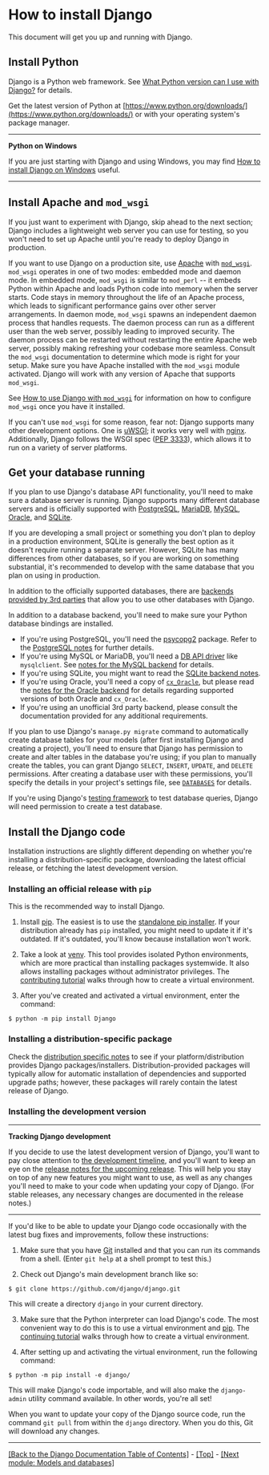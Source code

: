 # How to install Django

This document will get you up and running with Django.

## Install Python

Django is a Python web framework. See [What Python version can I use with Django?](https://docs.djangoproject.com/en/4.0/faq/install/#faq-python-version-support) for details.

Get the latest version of Python at [https://www.python.org/downloads/](https://www.python.org/downloads/) or with your operating system's package manager. 

<hr>

**Python on Windows**

If you are just starting with Django and using Windows, you may find [How to install Django on Windows](https://docs.djangoproject.com/en/4.0/howto/windows/) useful.

<hr>

## Install Apache and `mod_wsgi`

If you just want to experiment with Django, skip ahead to the next section; Django includes a lightweight web server you can use for testing, so you won't need to set up Apache until you're ready to deploy Django in production.

If you want to use Django on a production site, use [Apache](https://httpd.apache.org/) with [`mod_wsgi`](https://modwsgi.readthedocs.io/en/develop/). `mod_wsgi` operates in one of two modes: embedded mode and daemon mode. In embedded mode, `mod_wsgi` is similar to `mod_perl` -- it embeds Python within Apache and loads Python code into memory when the server starts. Code stays in memory throughout the life of an Apache process, which leads to significant performance gains over other server arrangements. In daemon mode, `mod_wsgi` spawns an independent daemon process that handles requests. The daemon process can run as a different user than the web server, possibly leading to improved security. The daemon process can be restarted without restarting the entire Apache web server, possibly making refreshing your codebase more seamless. Consult the `mod_wsgi` documentation to determine which mode is right for your setup. Make sure you have Apache installed with the `mod_wsgi` module activated. Django will work with any version of Apache that supports `mod_wsgi`.

See [How to use Django with `mod_wsgi`](https://docs.djangoproject.com/en/4.0/howto/deployment/wsgi/modwsgi/) for information on how to configure `mod_wsgi` once you have it installed.

If you can't use `mod_wsgi` for some reason, fear not: Django supports many other development options. One is [uWSGI](https://docs.djangoproject.com/en/4.0/howto/deployment/wsgi/uwsgi/); it works very well with [nginx](https://nginx.org/). Additionally, Django follows the WSGI spec ([PEP 3333](https://www.python.org/dev/peps/pep-3333/)), which allows it to run on a variety of server platforms.

## Get your database running

If you plan to use Django's database API functionality, you'll need to make sure a database server is running. Django supports many different database servers and is officially supported with [PostgreSQL](https://www.postgresql.org/), [MariaDB](https://mariadb.org/), [MySQL](https://www.mysql.com/), [Oracle](https://www.oracle.com/index.html), and [SQLite](https://www.sqlite.org/index.html).

If you are developing a small project or something you don't plan to deploy in a production environment, SQLite is generally the best option as it doesn't require running a separate server. However, SQLite has many differences from other databases, so if you are working on something substantial, it's recommended to develop with the same database that you plan on using in production.

In addition to the officially supported databases, there are [backends provided by 3rd parties]() that allow you to use other databases with Django. <!-- link to internal folder ("Databases / Using a 3rd-party database backend")? Or to DjangoProject? (https://docs.djangoproject.com/en/4.0/ref/databases/#third-party-notes) -->

In addition to a database backend, you'll need to make sure your Python database bindings are installed.

* If you're using PostgreSQL, you'll need the [psycopg2](https://www.psycopg.org/) package. Refer to the [PostgreSQL notes]() for further details. <!-- link to internal folder ("Databases / PostgreSQL notes")? Or to DjangoProject? (https://docs.djangoproject.com/en/4.0/ref/databases/#postgresql-notes) -->
* If you're using MySQL or MariaDB, you'll need a [DB API driver]() like `mysqlclient`. See [notes for the MySQL backend]() for details. <!-- link to internal folder ("Databases / MySQL notes")? Or to DjangoProject? (https://docs.djangoproject.com/en/4.0/ref/databases/#mysql-notes) -->
* If you're using SQLite, you might want to read the [SQLite backend notes](). <!-- link to internal folder ("Databases / SQLite notes")? Or to DjangoProject? (https://docs.djangoproject.com/en/4.0/ref/databases/#sqlite-notes) -->
* If you're using Oracle, you'll need a copy of [`cx_Oracle`](https://oracle.github.io/python-cx_Oracle/), but please read the [notes for the Oracle backend]() for details regarding supported versions of both Oracle and `cx_Oracle`. <!-- link to internal folder ("Databases / Oracle notes")? Or to DjangoProject? (https://docs.djangoproject.com/en/4.0/ref/databases/#oracle-notes) -->
* If you're using an unofficial 3rd party backend, please consult the documentation provided for any additional requirements.

If you plan to use Django's `manage.py migrate` command to automatically create database tables for your models (after first installing Django and creating a project), you'll need to ensure that Django has permission to create and alter tables in the database you're using; if you plan to manually create the tables, you can grant Django `SELECT`, `INSERT`, `UPDATE`, and `DELETE` permissions. After creating a database user with these permissions, you'll specify the details in your project's settings file, see [`DATABASES`](https://docs.djangoproject.com/en/4.0/ref/settings/#std:setting-DATABASES) for details.

If you're using Django's [testing framework]() to test database queries, Django will need permission to create a test database. <!-- possible link to internal folder? -->

## Install the Django code

Installation instructions are slightly different depending on whether you're installing a distribution-specific package, downloading the latest official release, or fetching the latest development version.

### Installing an official release with `pip`

This is the recommended way to install Django.

1. Install [pip](https://pip.pypa.io/en/stable/). The easiest is to use the [standalone pip installer](https://pip.pypa.io/en/latest/installation/). If your distribution already has `pip` installed, you might need to update it if it's outdated. If it's outdated, you'll know because installation won't work.

2. Take a look at [venv](https://docs.python.org/3/tutorial/venv.html). This tool provides isolated Python environments, which are more practical than installing packages systemwide. It also allows installing packages without administrator privileges. The [contributing tutorial](https://docs.djangoproject.com/en/4.0/intro/contributing/) walks through how to create a virtual environment.

3. After you've created and activated a virtual environment, enter the command:
```
$ python -m pip install Django
```

### Installing a distribution-specific package

Check the [distribution specific notes](https://docs.djangoproject.com/en/4.0/misc/distributions/) to see if your platform/distribution provides Django packages/installers. Distribution-provided packages will typically allow for automatic installation of dependencies and supported upgrade paths; however, these packages will rarely contain the latest release of Django.

### Installing the development version

<hr>

**Tracking Django development**

If you decide to use the latest development version of Django, you'll want to pay close attention to [the development timeline](https://code.djangoproject.com/timeline), and you'll want to keep an eye on the [release notes for the upcoming release](https://docs.djangoproject.com/en/4.0/releases/#development-release-notes). This will help you stay on top of any new features you might want to use, as well as any changes you'll need to make to your code when updating your copy of Django. (For stable releases, any necessary changes are documented in the release notes.)

<hr>

If you'd like to be able to update your Django code occasionally with the latest bug fixes and improvements, follow these instructions:

1. Make sure that you have [Git](https://git-scm.com/) installed and that you can run its commands from a shell. (Enter `git help` at a shell prompt to test this.)

2. Check out Django's main development branch like so:
```
$ git clone https://github.com/django/django.git
```
This will create a directory `django` in your current directory.

3. Make sure that the Python interpreter can load Django's code. The most convenient way to do this is to use a virtual environment and [pip](https://pip.pypa.io/en/stable/). The [continuing tutorial](https://docs.djangoproject.com/en/4.0/intro/contributing/) walks through how to create a virtual environment.

4. After setting up and activating the virtual environment, run the following command:
```
$ python -m pip install -e django/
```
This will make Django's code importable, and will also make the `django-admin` utility command available. In other words, you're all set!

When you want to update your copy of the Django source code, run the command `git pull` from within the `django` directory. When you do this, Git will download any changes.

<hr>

[[Back to the Django Documentation Table of Contents]]() - [[Top]](https://github.com/AndrewSRea/My_Learning_Port_II/tree/main/Django/Django_Docs/Install_Django#how-to-install-django) - [[Next module: Models and databases]]()